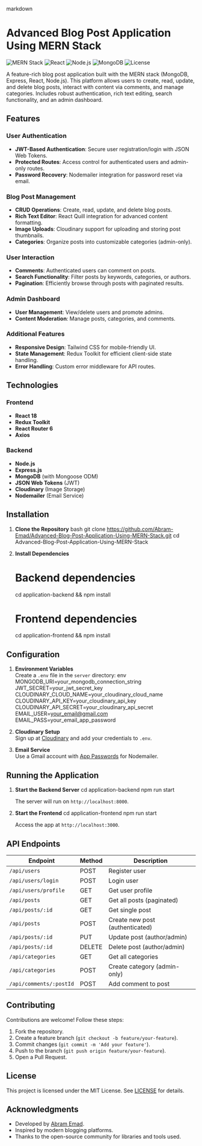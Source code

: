 markdown
# Advanced Blog Post Application Using MERN Stack

![MERN Stack](https://img.shields.io/badge/MERN-Full%20Stack-green)
![React](https://img.shields.io/badge/React-18.2.0-blue)
![Node.js](https://img.shields.io/badge/Node.js-18.17.1-success)
![MongoDB](https://img.shields.io/badge/MongoDB-7.0.0-brightgreen)
![License](https://img.shields.io/badge/License-MIT-orange)

A feature-rich blog post application built with the MERN stack (MongoDB, Express, React, Node.js). This platform allows users to create, read, update, and delete blog posts, interact with content via comments, and manage categories. Includes robust authentication, rich text editing, search functionality, and an admin dashboard.

## Features

### User Authentication
- **JWT-Based Authentication**: Secure user registration/login with JSON Web Tokens.
- **Protected Routes**: Access control for authenticated users and admin-only routes.
- **Password Recovery**: Nodemailer integration for password reset via email.

### Blog Post Management
- **CRUD Operations**: Create, read, update, and delete blog posts.
- **Rich Text Editor**: React Quill integration for advanced content formatting.
- **Image Uploads**: Cloudinary support for uploading and storing post thumbnails.
- **Categories**: Organize posts into customizable categories (admin-only).

### User Interaction
- **Comments**: Authenticated users can comment on posts.
- **Search Functionality**: Filter posts by keywords, categories, or authors.
- **Pagination**: Efficiently browse through posts with paginated results.

### Admin Dashboard
- **User Management**: View/delete users and promote admins.
- **Content Moderation**: Manage posts, categories, and comments.

### Additional Features
- **Responsive Design**: Tailwind CSS for mobile-friendly UI.
- **State Management**: Redux Toolkit for efficient client-side state handling.
- **Error Handling**: Custom error middleware for API routes.

## Technologies

### Frontend
- **React 18**
- **Redux Toolkit**
- **React Router 6**
- **Axios**

### Backend
- **Node.js**
- **Express.js**
- **MongoDB** (with Mongoose ODM)
- **JSON Web Tokens** (JWT)
- **Cloudinary** (Image Storage)
- **Nodemailer** (Email Service)

## Installation

1. **Clone the Repository**
   bash
   git clone https://github.com/Abram-Emad/Advanced-Blog-Post-Application-Using-MERN-Stack.git
   cd Advanced-Blog-Post-Application-Using-MERN-Stack
   

2. **Install Dependencies**
   # Backend dependencies
   cd application-backend && npm install

   # Frontend dependencies
   cd application-frontend && npm install
   

## Configuration

1. **Environment Variables**  
   Create a `.env` file in the `server` directory:
   env
   MONGODB_URI=your_mongodb_connection_string
   JWT_SECRET=your_jwt_secret_key
   CLOUDINARY_CLOUD_NAME=your_cloudinary_cloud_name
   CLOUDINARY_API_KEY=your_cloudinary_api_key
   CLOUDINARY_API_SECRET=your_cloudinary_api_secret
   EMAIL_USER=your_email@gmail.com
   EMAIL_PASS=your_email_app_password
   

2. **Cloudinary Setup**  
   Sign up at [Cloudinary](https://cloudinary.com/) and add your credentials to `.env`.

3. **Email Service**  
   Use a Gmail account with [App Passwords](https://myaccount.google.com/apppasswords) for Nodemailer.

## Running the Application

1. **Start the Backend Server**
   cd application-backend
   npm run start
   
   The server will run on `http://localhost:8000`.

2. **Start the Frontend**
   cd application-frontend
   npm run start
   
   Access the app at `http://localhost:3000`.

## API Endpoints

| Endpoint                | Method | Description                     |
|-------------------------|--------|---------------------------------|
| `/api/users`            | POST   | Register user                   |
| `/api/users/login`      | POST   | Login user                      |
| `/api/users/profile`    | GET    | Get user profile                |
| `/api/posts`            | GET    | Get all posts (paginated)       |
| `/api/posts/:id`        | GET    | Get single post                 |
| `/api/posts`            | POST   | Create new post (authenticated) |
| `/api/posts/:id`        | PUT    | Update post (author/admin)      |
| `/api/posts/:id`        | DELETE | Delete post (author/admin)      |
| `/api/categories`       | GET    | Get all categories              |
| `/api/categories`       | POST   | Create category (admin-only)    |
| `/api/comments/:postId` | POST   | Add comment to post             |

## Contributing

Contributions are welcome! Follow these steps:
1. Fork the repository.
2. Create a feature branch (`git checkout -b feature/your-feature`).
3. Commit changes (`git commit -m 'Add your feature'`).
4. Push to the branch (`git push origin feature/your-feature`).
5. Open a Pull Request.

## License

This project is licensed under the MIT License. See [LICENSE](LICENSE) for details.

## Acknowledgments

- Developed by [Abram Emad](https://github.com/Abram-Emad).
- Inspired by modern blogging platforms.
- Thanks to the open-source community for libraries and tools used.
